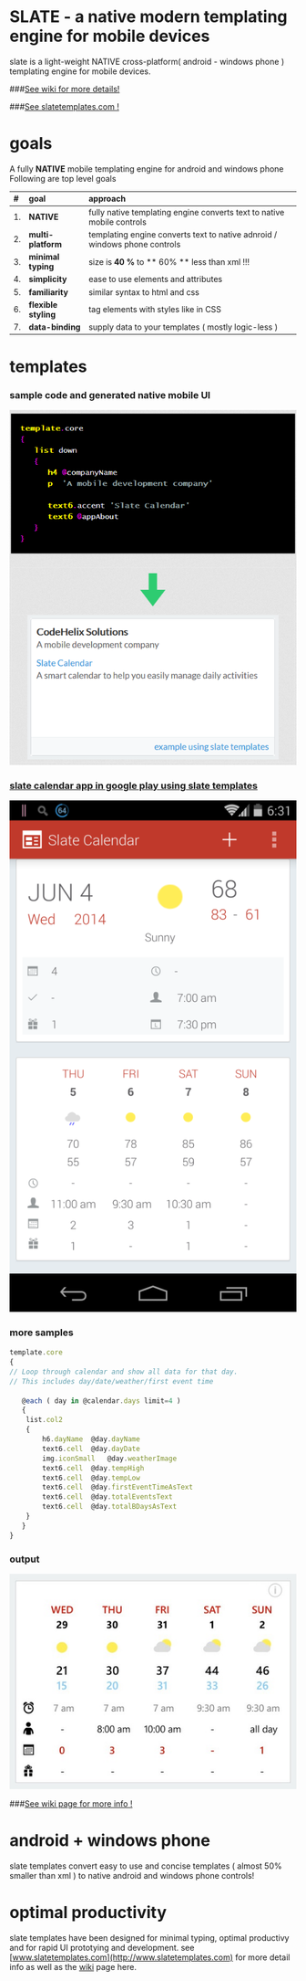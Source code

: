 SLATE - a native modern templating engine for mobile devices
=====
slate is a light-weight NATIVE cross-platform( android - windows phone ) templating engine for mobile devices.

###[See wiki for more details!](https://github.com/kishorereddy/slate-templates/wiki)

###[See slatetemplates.com !](http://www.slatetemplates.com)


# goals
A fully **NATIVE** mobile templating engine for android and windows phone
Following are top level goals

| #  | goal | approach |
|:-- |:-- |:-- |
|1. |**NATIVE** | fully native templating engine converts text to native mobile controls |
|2. |**multi-platform** | templating engine converts text to native adnroid / windows phone controls |
|3. |**minimal typing** | size is **40 %** to ** 60% ** less than xml !!! |
|4. |**simplicity** | ease to use elements and attributes |
|5. |**familiarity** | similar syntax to html and css |
|6. |**flexible styling** | tag elements with styles like in CSS |
|7. |**data-binding** | supply data to your templates ( mostly logic-less ) |


# templates
### sample code and generated native mobile UI 
![output here](/media/sample_template_and_output.PNG?raw=true)


### [slate calendar app in google play using slate templates](https://play.google.com/store/apps/details?id=com.codehelixsolutions.slatecalendar)

![output here](/media/slate_calendar_slate_usage.png?raw=true)


### more samples
```javascript
template.core
{
// Loop through calendar and show all data for that day.
// This includes day/date/weather/first event time
			
   @each ( day in @calendar.days limit=4 )
   {
	list.col2
	{
		h6.dayName  @day.dayName			  
		text6.cell	@day.dayDate
		img.iconSmall	@day.weatherImage
		text6.cell	@day.tempHigh
		text6.cell	@day.tempLow
		text6.cell	@day.firstEventTimeAsText
		text6.cell	@day.totalEventsText
		text6.cell	@day.totalBDaysAsText
	}
   }
}
```

### output 
![output here](/media/template-sampleui_1.jpg?raw=true)



###[See wiki page for more info !](https://github.com/kishorereddy/slate-templates/wiki)


# android + windows phone
slate templates convert easy to use and concise templates ( almost 50% smaller than xml ) to native android and windows phone controls!

# optimal productivity
slate templates have been designed for minimal typing, optimal productivy and for rapid UI prototying and development. see [www.slatetemplates.com](http://www.slatetemplates.com) for more detail info as well as the  [wiki](https://github.com/kishorereddy/slate-templates/wiki) page here.
